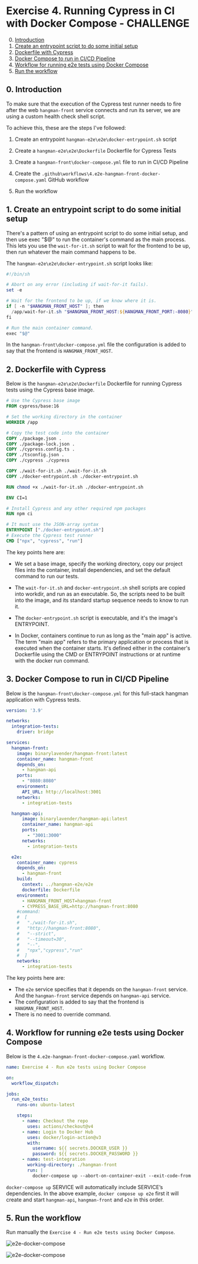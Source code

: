 # Exercise 4. Running Cypress in CI with Docker Compose - CHALLENGE
0. [Introduction](#intro)
1. [Create an entrypoint script to do some initial setup](#entrypoint)
2. [Dockerfile with Cypress](#dockerfile)
3. [Docker Compose to run in CI/CD Pipeline](#dockercompose)
4. [Workflow for running e2e tests using Docker Compose](#workflow)
5. [Run the workflow](#run)

<a name="intro"></a>
## 0. Introduction

To make sure that the execution of the Cypress test runner needs to fire after the web `hangman-front` service connects and run its server, we are using a custom health check shell script.

To achieve this, these are the steps I've followed:

1. Create an entrypoint `hangman-e2e\e2e\docker-entrypoint.sh` script

2. Create a `hangman-e2e\e2e\Dockerfile` Dockerfile for Cypress Tests

3. Create a `hangman-front\docker-compose.yml` file to run in CI/CD Pipeline

4. Create the `.github\workflows\4.e2e-hangman-front-docker-compose.yaml` GitHub workflow

5. Run the workflow

<a name="entrypoint"></a>
## 1. Create an entrypoint script to do some initial setup

There's a pattern of using an entrypoint script to do some initial setup, and then use exec "$@" to run the container's command as the main process. This lets you use the `wait-for-it.sh` script to wait for the frontend to be up, then run whatever the main command happens to be. 

The `hangman-e2e\e2e\docker-entrypoint.sh` script looks like:
```powershell
#!/bin/sh

# Abort on any error (including if wait-for-it fails).
set -e

# Wait for the frontend to be up, if we know where it is.
if [ -n "$HANGMAN_FRONT_HOST" ]; then
  /app/wait-for-it.sh "$HANGMAN_FRONT_HOST:${HANGMAN_FRONT_PORT:-8080}"
fi

# Run the main container command.
exec "$@"
```

In the `hangman-front\docker-compose.yml` file the configuration is added to say that the frontend is `HANGMAN_FRONT_HOST`.

<a name="dockerfile"></a>
## 2. Dockerfile with Cypress

Below is the `hangman-e2e\e2e\Dockerfile` Dockerfile for running Cypress tests using the Cypress base image. 

```Dockerfile
# Use the Cypress base image
FROM cypress/base:16

# Set the working directory in the container
WORKDIR /app

# Copy the test code into the container
COPY ./package.json .
COPY ./package-lock.json .
COPY ./cypress.config.ts .
COPY ./tsconfig.json .
COPY ./cypress ./cypress

COPY ./wait-for-it.sh ./wait-for-it.sh
COPY ./docker-entrypoint.sh ./docker-entrypoint.sh

RUN chmod +x ./wait-for-it.sh ./docker-entrypoint.sh

ENV CI=1 

# Install Cypress and any other required npm packages
RUN npm ci

# It must use the JSON-array syntax
ENTRYPOINT ["./docker-entrypoint.sh"]
# Execute the Cypress test runner
CMD ["npx", "cypress", "run"]
```

The key points here are:
* We set a base image, specify the working directory, copy our project files into the container, install dependencies, and set the default command to run our tests.

* The `wait-for-it.sh` and `docker-entrypoint.sh` shell scripts are copied into workdir, and run as an executable. So, the scripts need to be built into the image, and its standard startup sequence needs to know to run it.

* The `docker-entrypoint.sh` script is executable, and it's the image's ENTRYPOINT.

* In Docker, containers continue to run as long as the "main app" is active. The term "main app" refers to the primary application or process that is executed when the container starts. It's defined either in the container's Dockerfile using the CMD or ENTRYPOINT instructions or at runtime with the docker run command.

<a name="dockercompose"></a>
## 3. Docker Compose to run in CI/CD Pipeline

Below is the `hangman-front\docker-compose.yml` for this full-stack hangman application with Cypress tests. 

```yml
version: '3.9'

networks:
  integration-tests:
    driver: bridge

services:
  hangman-front:
    image: binarylavender/hangman-front:latest
    container_name: hangman-front
    depends_on:
      - hangman-api
    ports:
      - "8080:8080"
    environment:
      API_URL: http://localhost:3001
    networks:
      - integration-tests

  hangman-api:
      image: binarylavender/hangman-api:latest
      container_name: hangman-api
      ports:
        - "3001:3000"
      networks:
        - integration-tests

  e2e:
    container_name: cypress
    depends_on:
      - hangman-front
    build:
      context: ../hangman-e2e/e2e
      dockerfile: Dockerfile
    environment:
      - HANGMAN_FRONT_HOST=hangman-front
      - CYPRESS_BASE_URL=http://hangman-front:8080
    #command:
    #  [
    #   "./wait-for-it.sh",
    #   "http://hangman-front:8080",
    #   "--strict",
    #   "--timeout=30",
    #   "--",
    #   "npx","cypress","run"
    #  ]
    networks:
      - integration-tests
```

The key points here are:
* The `e2e` service specifies that it depends on the `hangman-front` service. And the `hangman-front` service depends on `hangman-api` service.
* The  configuration is added to say that the frontend is `HANGMAN_FRONT_HOST`.
* There is no need to override command.

<a name="workflow"></a>
## 4. Workflow for running e2e tests using Docker Compose

Below is the `4.e2e-hangman-front-docker-compose.yaml` workflow.

```yml
name: Exercise 4 - Run e2e tests using Docker Compose

on:
  workflow_dispatch:

jobs:
  run_e2e_tests:
    runs-on: ubuntu-latest

    steps:
      - name: Checkout the repo
        uses: actions/checkout@v4
      - name: Login to Docker Hub
        uses: docker/login-action@v3
        with:
          username: ${{ secrets.DOCKER_USER }}
          password: ${{ secrets.DOCKER_PASSWORD }}
      - name: test-integration
        working-directory: ./hangman-front
        run: |
          docker-compose up --abort-on-container-exit --exit-code-from e2e
```

`docker-compose up` SERVICE will automatically include SERVICE’s dependencies. In the above example, `docker compose up e2e` first it will create and start `hangman-api`, `hangman-front` and `e2e` in this order.

<a name="run"></a>
## 5. Run the workflow

Run manually the `Exercise 4 - Run e2e tests using Docker Compose`.

![e2e-docker-compose](./images/hangman-e2e-docker-compose-workflow-1.JPG)

![e2e-docker-compose](./images/hangman-e2e-docker-compose-workflow-2.JPG)




